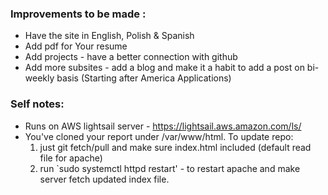 ### Improvements to be made : 
* Have the site in English, Polish & Spanish
* Add pdf for Your resume 
* Add projects - have a better connection with github
* Add more subsites - add a blog and make it a habit to add a post on bi-weekly basis (Starting after America Applications)





### Self notes:
* Runs on AWS lightsail server - https://lightsail.aws.amazon.com/ls/
* You've cloned your report under /var/www/html. To update repo:
    1. just git fetch/pull and make sure index.html included (default read file for apache)
    2. run `sudo systemctl httpd restart' - to restart apache and make server fetch updated index file.